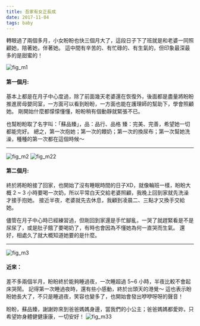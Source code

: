 ```yaml
---
title: 吾家有女正長成
date: 2017-11-04
tags: baby
---
```


轉眼過了兩個多月，小女盼盼也快三個月大了，這段日子下了班就是和老婆一同照顧她，陪著她，伴著她。 這中間有辛苦的、有忙碌的、有生氣的，但印象最深最多的是甜蜜的！

![fig_m1](imgs/fig_m1.jpg)

#### 第一個月:

基本上都是在月子中心度過，除了前面幾天老婆還在恢復外，後面都是盡量將盼盼推進房母嬰同室，一方面可以看到盼盼，一方面也能在護理師的幫助下，學會照顧她。 剛開始什麼都懞懞懂懂，盼盼稍有個動靜就緊張不已。 

也幫盼盼取了名字叫：「蘇品臻」，品：品行、品格  臻：完美、完善，希望她一切都能完好。  總之，第一次抱她；第一次的餵奶；第一次的換尿布；第一次幫她洗澡，種種的第一次都在這個時候～

----

![fig_m2](imgs/fig_m2.jpg)
![fig_m22](imgs/fig_m22.jpg)

#### 第二個月:

終於將盼盼接了回家，也開始了沒有睡眠時間的日子XD，就像輪班一樣，盼盼大概 2 ~ 3 小時要喝一次奶，所以平常白天交給老婆照顧，我晚上回到家就先洗澡才接手抱她。  接近半夜，老婆就先去休息，我顧到凌晨二、三點才又換手交給她。

儘管在月子中心時已經練習過，但剛回到家還是手忙腳亂，一哭了就趕緊看是不是尿尿了，或是肚子餓了要喝奶了，有時也會因為不懂她為何一直哭而生氣。  還好，相處久了就大概知道她要的是什麼。

---

![fig_m3](imgs/fig_m3.jpg)

#### 近來：

差不多兩個半月，盼盼終於能夠睡過夜，一次睡超過 5~6 小時，半夜比較不會起床哭鬧。  記得第一次睡過夜時，還有些小感動，終於出頭天的港覺～
這也表示盼盼她長大了，不只是睡過夜，笑容也變多了，也開始會發出咿咿呀呀的聲音！

盼盼，蘇品臻，謝謝妳來到爸爸媽媽身邊，當我們的小公主；爸爸媽媽都愛妳，只希望妳身體健健康康，一切安好！
![fig_m33](imgs/fig_m33.jpg)
